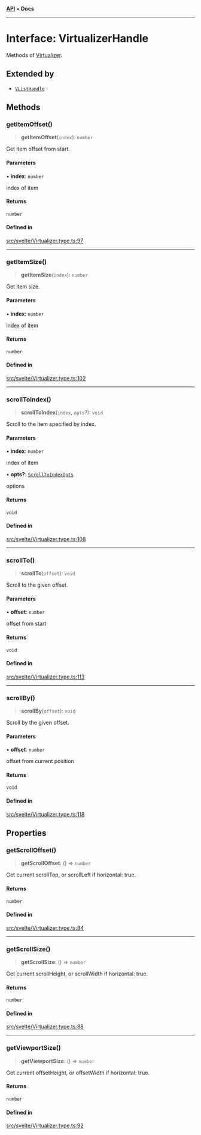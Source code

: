 [**API**](../../API.md) • **Docs**

***

# Interface: VirtualizerHandle

Methods of [Virtualizer](../variables/VList.md).

## Extended by

- [`VListHandle`](VListHandle.md)

## Methods

### getItemOffset()

> **getItemOffset**(`index`): `number`

Get item offset from start.

#### Parameters

• **index**: `number`

index of item

#### Returns

`number`

#### Defined in

[src/svelte/Virtualizer.type.ts:97](https://github.com/inokawa/virtua/blob/2bf55a31e3bee8397ca25af4a973a53323737c4b/src/svelte/Virtualizer.type.ts#L97)

***

### getItemSize()

> **getItemSize**(`index`): `number`

Get item size.

#### Parameters

• **index**: `number`

index of item

#### Returns

`number`

#### Defined in

[src/svelte/Virtualizer.type.ts:102](https://github.com/inokawa/virtua/blob/2bf55a31e3bee8397ca25af4a973a53323737c4b/src/svelte/Virtualizer.type.ts#L102)

***

### scrollToIndex()

> **scrollToIndex**(`index`, `opts`?): `void`

Scroll to the item specified by index.

#### Parameters

• **index**: `number`

index of item

• **opts?**: [`ScrollToIndexOpts`](../../react/interfaces/ScrollToIndexOpts.md)

options

#### Returns

`void`

#### Defined in

[src/svelte/Virtualizer.type.ts:108](https://github.com/inokawa/virtua/blob/2bf55a31e3bee8397ca25af4a973a53323737c4b/src/svelte/Virtualizer.type.ts#L108)

***

### scrollTo()

> **scrollTo**(`offset`): `void`

Scroll to the given offset.

#### Parameters

• **offset**: `number`

offset from start

#### Returns

`void`

#### Defined in

[src/svelte/Virtualizer.type.ts:113](https://github.com/inokawa/virtua/blob/2bf55a31e3bee8397ca25af4a973a53323737c4b/src/svelte/Virtualizer.type.ts#L113)

***

### scrollBy()

> **scrollBy**(`offset`): `void`

Scroll by the given offset.

#### Parameters

• **offset**: `number`

offset from current position

#### Returns

`void`

#### Defined in

[src/svelte/Virtualizer.type.ts:118](https://github.com/inokawa/virtua/blob/2bf55a31e3bee8397ca25af4a973a53323737c4b/src/svelte/Virtualizer.type.ts#L118)

## Properties

### getScrollOffset()

> **getScrollOffset**: () => `number`

Get current scrollTop, or scrollLeft if horizontal: true.

#### Returns

`number`

#### Defined in

[src/svelte/Virtualizer.type.ts:84](https://github.com/inokawa/virtua/blob/2bf55a31e3bee8397ca25af4a973a53323737c4b/src/svelte/Virtualizer.type.ts#L84)

***

### getScrollSize()

> **getScrollSize**: () => `number`

Get current scrollHeight, or scrollWidth if horizontal: true.

#### Returns

`number`

#### Defined in

[src/svelte/Virtualizer.type.ts:88](https://github.com/inokawa/virtua/blob/2bf55a31e3bee8397ca25af4a973a53323737c4b/src/svelte/Virtualizer.type.ts#L88)

***

### getViewportSize()

> **getViewportSize**: () => `number`

Get current offsetHeight, or offsetWidth if horizontal: true.

#### Returns

`number`

#### Defined in

[src/svelte/Virtualizer.type.ts:92](https://github.com/inokawa/virtua/blob/2bf55a31e3bee8397ca25af4a973a53323737c4b/src/svelte/Virtualizer.type.ts#L92)
